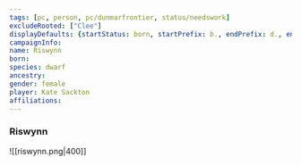 ```yaml
---
tags: [pc, person, pc/dunmarfrontier, status/needswork]
excludeRooted: ["Clee"]
displayDefaults: {startStatus: born, startPrefix: b., endPrefix: d., endStatus: died}
campaignInfo:
name: Riswynn
born:
species: dwarf
ancestry:
gender: female
player: Kate Sackton
affiliations:
---
```

### Riswynn

![[riswynn.png|400]]